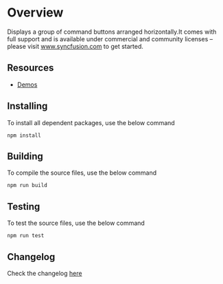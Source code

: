 # Overview

Displays a group of command buttons arranged horizontally.It comes with full support and is available under commercial and community licenses – please visit www.syncfusion.com to get started.

## Resources

* [Demos](http://ej2.syncfusion.com/demos/#/toolbar/default.html)

## Installing

To install all dependent packages, use the below command

```
npm install
```

## Building

To compile the source files, use the below command

```
npm run build
```

## Testing

To test the source files, use the below command

```
npm run test
```
## Changelog

Check the changelog [here](https://github.com/syncfusion/ej2-navigations/blob/master/CHANGELOG.md)